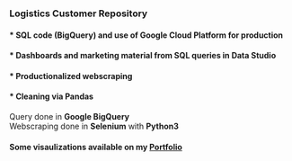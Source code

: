 ### Logistics Customer Repository  
#### * SQL code (BigQuery) and use of Google Cloud Platform for production  
#### * Dashboards and marketing material from SQL queries in Data Studio  
#### * Productionalized webscraping
#### * Cleaning via Pandas

Query done in **Google BigQuery**  
Webscraping done in **Selenium** with **Python3**
  
#### Some visaulizations available on my [Portfolio](https://public.tableau.com/app/profile/tyler.simpson8861/viz/DEC2021_covid_project_dashboard/Dashboard1?publish=yes)

